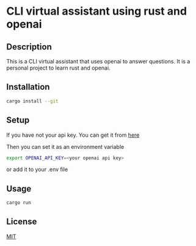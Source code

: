 # CLI virtual assistant using rust and openai

## Description
This is a CLI virtual assistant that uses openai to answer questions. It is a personal project to learn rust and openai.


## Installation

```bash
cargo install --git
```

## Setup

If you have not your api key. You can get it from [here](https://platform.openai.com/account/api-keys)

Then you can set it as an environment variable
```bash
export OPENAI_API_KEY=<your openai api key>
```
or add it to your .env file

## Usage
```bash
cargo run
```

## License
[MIT](https://choosealicense.com/licenses/mit/)

